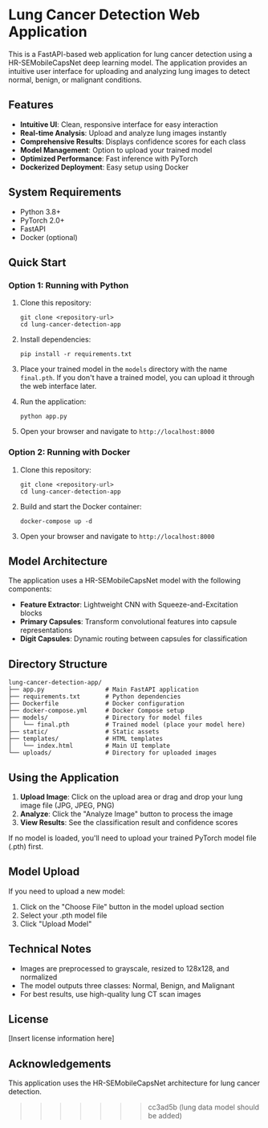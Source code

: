 
# Lung Cancer Detection Web Application

This is a FastAPI-based web application for lung cancer detection using a HR-SEMobileCapsNet deep learning model. The application provides an intuitive user interface for uploading and analyzing lung images to detect normal, benign, or malignant conditions.

## Features

- **Intuitive UI**: Clean, responsive interface for easy interaction
- **Real-time Analysis**: Upload and analyze lung images instantly
- **Comprehensive Results**: Displays confidence scores for each class
- **Model Management**: Option to upload your trained model
- **Optimized Performance**: Fast inference with PyTorch
- **Dockerized Deployment**: Easy setup using Docker

## System Requirements

- Python 3.8+
- PyTorch 2.0+
- FastAPI
- Docker (optional)

## Quick Start

### Option 1: Running with Python

1. Clone this repository:
   ```
   git clone <repository-url>
   cd lung-cancer-detection-app
   ```

2. Install dependencies:
   ```
   pip install -r requirements.txt
   ```

3. Place your trained model in the `models` directory with the name `final.pth`.
   If you don't have a trained model, you can upload it through the web interface later.

4. Run the application:
   ```
   python app.py
   ```

5. Open your browser and navigate to `http://localhost:8000`

### Option 2: Running with Docker

1. Clone this repository:
   ```
   git clone <repository-url>
   cd lung-cancer-detection-app
   ```

2. Build and start the Docker container:
   ```
   docker-compose up -d
   ```

3. Open your browser and navigate to `http://localhost:8000`

## Model Architecture

The application uses a HR-SEMobileCapsNet model with the following components:

- **Feature Extractor**: Lightweight CNN with Squeeze-and-Excitation blocks
- **Primary Capsules**: Transform convolutional features into capsule representations
- **Digit Capsules**: Dynamic routing between capsules for classification

## Directory Structure

```
lung-cancer-detection-app/
├── app.py                 # Main FastAPI application
├── requirements.txt       # Python dependencies
├── Dockerfile             # Docker configuration
├── docker-compose.yml     # Docker Compose setup
├── models/                # Directory for model files
│   └── final.pth          # Trained model (place your model here)
├── static/                # Static assets
├── templates/             # HTML templates
│   └── index.html         # Main UI template
└── uploads/               # Directory for uploaded images
```

## Using the Application

1. **Upload Image**: Click on the upload area or drag and drop your lung image file (JPG, JPEG, PNG)
2. **Analyze**: Click the "Analyze Image" button to process the image
3. **View Results**: See the classification result and confidence scores

If no model is loaded, you'll need to upload your trained PyTorch model file (.pth) first.

## Model Upload

If you need to upload a new model:

1. Click on the "Choose File" button in the model upload section
2. Select your .pth model file
3. Click "Upload Model"

## Technical Notes

- Images are preprocessed to grayscale, resized to 128x128, and normalized
- The model outputs three classes: Normal, Benign, and Malignant
- For best results, use high-quality lung CT scan images

## License

[Insert license information here]

## Acknowledgements

This application uses the HR-SEMobileCapsNet architecture for lung cancer detection.
>>>>>>> cc3ad5b (lung data model should be added)
